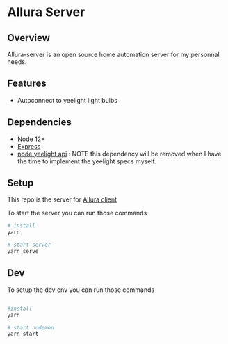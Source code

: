 # Allura Server
## Overview

Allura-server is an open source home automation server for my personnal needs.

## Features 
- Autoconnect to yeelight light bulbs

## Dependencies
- Node 12+
- [Express](https://expressjs.com/)
- [node yeelight api](https://github.com/Bastl34/node-yeelight-wifi) : NOTE this dependency will be removed when I have the time to implement the yeelight specs myself.

## Setup

This repo is the server for [Allura client](https://github.com/gaetan-puleo/allura-client)

To start the server you can run those commands
```bash
# install
yarn

# start server
yarn serve
```

## Dev

To setup the dev env you can run those commands
```bash

#install
yarn 

# start nodemon
yarn start
```



